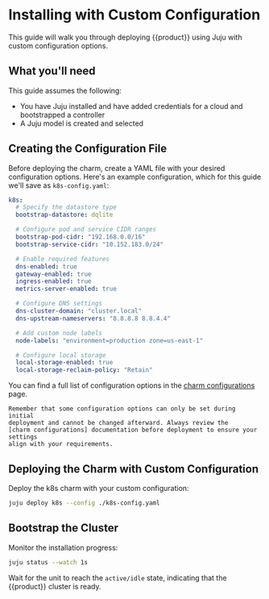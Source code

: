 # Installing with Custom Configuration

This guide will walk you through deploying {{product}} using Juju with custom
configuration options.

## What you'll need

This guide assumes the following:
- You have Juju installed and have added credentials for a cloud and
bootstrapped a controller
- A Juju model is created and selected

## Creating the Configuration File

Before deploying the charm, create a YAML file with your desired configuration
options. Here's an example configuration, which for this guide we'll save as
`k8s-config.yaml`:

```yaml
k8s:
  # Specify the datastore type
  bootstrap-datastore: dqlite

  # Configure pod and service CIDR ranges
  bootstrap-pod-cidr: "192.168.0.0/16"
  bootstrap-service-cidr: "10.152.183.0/24"

  # Enable required features
  dns-enabled: true
  gateway-enabled: true
  ingress-enabled: true
  metrics-server-enabled: true

  # Configure DNS settings
  dns-cluster-domain: "cluster.local"
  dns-upstream-nameservers: "8.8.8.8 8.8.4.4"

  # Add custom node labels
  node-labels: "environment=production zone=us-east-1"

  # Configure local storage
  local-storage-enabled: true
  local-storage-reclaim-policy: "Retain"
```
You can find a full list of configuration options in the
[charm configurations] page.

```{note}
Remember that some configuration options can only be set during initial
deployment and cannot be changed afterward. Always review the
[charm configurations] documentation before deployment to ensure your settings
align with your requirements.
```

## Deploying the Charm with Custom Configuration

Deploy the k8s charm with your custom configuration:

```bash
juju deploy k8s --config ./k8s-config.yaml
```

## Bootstrap the Cluster

Monitor the installation progress:

```bash
juju status --watch 1s
```

Wait for the unit to reach the `active/idle` state, indicating that the
{{product}} cluster is ready.

<!-- LINKS -->
[charm configurations]: https://charmhub.io/k8s/configurations
